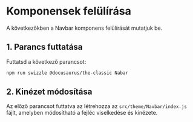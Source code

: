 # Komponensek felülírása

A következőkben a Navbar komponens felülírását mutatjuk be.

## 1. Parancs futtatása

Futtatsd a következő parancsot:

```bash
npm run swizzle @docusaurus/the-classic Nabar
```

## 2. Kinézet módosítása

Az előző parancsot futtatva az létrehozza az `src/theme/Navbar/index.js` fájlt, amelyben módosítható a fejléc viselkedése és kinézete.